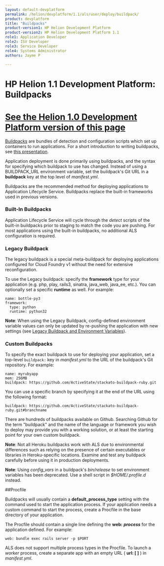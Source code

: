 ```yaml
---
layout: default-devplatform
permalink: /helion/devplatform/1.1/als/user/deploy/buildpack/
product: devplatform
title: "Buildpacks"
product-version1: HP Helion Development Platform
product-version2: HP Helion Development Platform 1.1
role1: Application Developer 
role2: ISV Developer
role3: Service Developer
role4: Systems Administrator
authors: Jayme P

---
```

<!--PUBLISHED-->

# HP Helion 1.1 Development Platform: Buildpacks[](#buildpacks "Permalink to this headline")
[See the Helion 1.0 Development Platform version of this page](/als/v1/user/deploy/buildpack/)
=======================================================

[Buildpacks](https://devcenter.heroku.com/articles/buildpacks) are
bundles of detection and configuration scripts which set up containers
to run applications. For a short introduction to writing buildpacks, see
[this presentation](http://talks.codegram.com/heroku-buildpacks).

Application deployment is done primarily using buildpacks, and the syntax for specifying which buildpack to use has changed. Instead of using a BUILDPACK_URL environment variable, set the buildpack's Git URL in a  **buildpack**  key at the top level of *manifest.yml*.

Buildpacks are the recommended method for deploying applications to Application Lifecycle Service. Buildpacks replace the built-in frameworks used in previous versions.

### Built-In Buildpacks[](#built-in-buildpacks "Permalink to this headline")

Application Lifecycle Service will cycle through the *detect* scripts of the built-in buildpacks prior to staging to match the code you are pushing. For most applications using the built-in buildpacks, no additional ALS configuration is required.

### Legacy Buildpack[](#legacy-buildpack "Permalink to this headline")

The legacy buildpack is a special meta-buildpack for deploying applications configured for Cloud Foundry v1 without the need for extensive reconfiguration.

To use the Legacy buildpack: specify the **framework** type for your application (e.g. php,
play, rails3, sinatra, java\_web, java\_ee, etc.). You can optionally
set a specific **runtime** as well. For example:

    name: bottle-py3
    framework:
      type: python
      runtime: python32

**Note**: When using the Legacy Buildpack, config-defined environment variable values can only be updated by re-pushing the application with new settings (see [Legacy Buildpack and Environment Variables](/helion/devplatform/1.1/als/admin/reference/known-issues/#known-issues-legacy-env)).

### Custom Buildpacks[](#custom-buildpacks "Permalink to this headline")
To specify the exact buildpack to use for deploying your application,
set a top-level `buildpack:` key in *manifest.yml* to the URL of the buildpack's Git repository. For example:

    name: myrubyapp
    mem: 256MB
    buildpack: https://github.com/ActiveState/stackato-buildpack-ruby.git

You can use a specific branch by specifying it at the end of the URL using the following format:
	
	buildpack: https://github.com/ActiveState/stackato-buildpack-ruby.git#branchname


There are hundreds of buildpacks available on Github. Searching Github for the term "buildpack" and the name of the language or framework you wish to deploy may provide you with a working solution, or at least the starting point for your own custom buildpack.

**Note**:  Not all Heroku buildpacks work with ALS due to environmental differences such as relying on the presence of certain executables or libraries in Heroku-specific locations. Examine and test any buildpack carefully before using it in production deployments.

**Note**: Using *config_vars* in a buildpack's *bin/release* to set environment variables has been deprecated. Use a shell script in *$HOME/.profile.d* instead.

##Procfile

Buildpacks will usually contain a **default\_process\_type** setting with the command used to start the application process. If your application needs a custom command to start the process, create a Procfile in the base directory of your application.

The Procfile should contain a single line defining the **web:** ***process*** for the application defined. For example:

	web: bundle exec rails server -p $PORT

ALS does not support multiple process types in the Procfile. To launch a *worker* process, create a separate app with an empty URL ( **url: [ ]** ) in *manifest.yml*.
